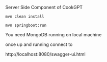 Server Side Component of CookGPT

``mvn clean install``

``mvn springboot:run``

You need MongoDB running on local machine

once up and running connect to

http://localhost:8080/swagger-ui.html 
